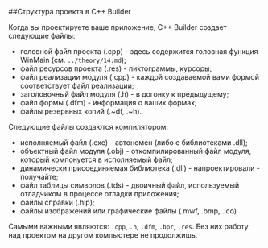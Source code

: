 ##Структура проекта в C++ Builder

Когда вы проектируете ваше приложение, C++ Builder создает следующие файлы:

- головной файл проекта (.cpp) - здесь содержится головная функция WinMain (см. `../theory/14.md`);
- файл ресурсов проекта (.res) - пиктограммы, курсоры;
- файл реализации модуля (.cpp) - каждой создаваемой вами формой соответствует файл реализации;
- заголовочный файл модуля (.h) - в догонку к предыдущему;
- файл формы (.dfm) - информация о ваших формах;
- файлы резервных копий (.~df, .~h).

Cледующие файлы создаются компилятором:

- исполняемый файл (.exe) - автономен (либо с библиотеками .dll);
- объектный файл модуля (.obj) - откомпилированный файл модуля, который компонуется в исполняемый файл;
- динамически присоединяемая библиотека (.dll) - напроектировали - получайте;
- файл таблицы символов (.tds) - двоичный файл, используемый отладчиком в процессе отладки приложения;
- файлы справки (.hlp);
- файлы изображений или графические файлы (.mwf, .bmp, .ico)

Самыми важными являются: `.cpp`, `.h`, `.dfm`, `.bpr`, `.res`. Без них работу над проектом на другом компьютере не продолжишь.
